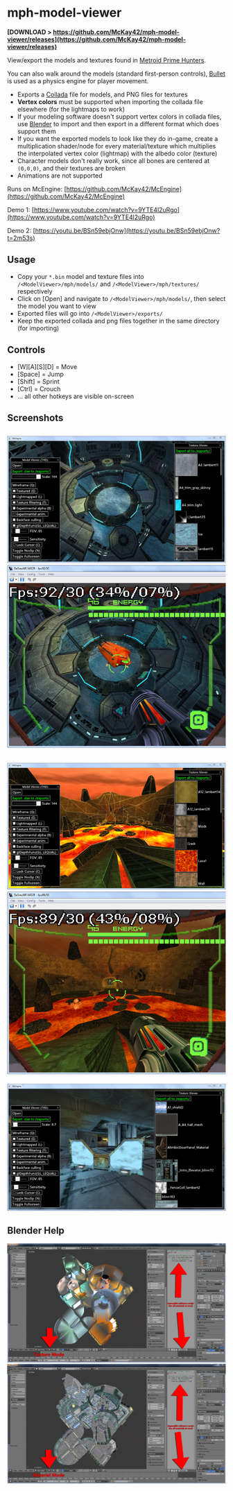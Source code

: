 # mph-model-viewer

**[DOWNLOAD > https://github.com/McKay42/mph-model-viewer/releases](https://github.com/McKay42/mph-model-viewer/releases)**

View/export the models and textures found in [Metroid Prime Hunters](https://en.wikipedia.org/wiki/Metroid_Prime_Hunters).

You can also walk around the models (standard first-person controls), [Bullet](http://bulletphysics.org/) is used as a physics engine for player movement.

* Exports a [Collada](https://en.wikipedia.org/wiki/COLLADA) file for models, and PNG files for textures
* **Vertex colors** must be supported when importing the collada file elsewhere (for the lightmaps to work)
* If your modeling software doesn't support vertex colors in collada files, use [Blender](https://www.blender.org/) to import and then export in a different format which does support them
* If you want the exported models to look like they do in-game, create a multiplication shader/node for every material/texture which multiplies the interpolated vertex color (lightmap) with the albedo color (texture)
* Character models don't really work, since all bones are centered at ```(0,0,0)```, and their textures are broken
* Animations are not supported

Runs on McEngine: [https://github.com/McKay42/McEngine](https://github.com/McKay42/McEngine)

Demo 1: [https://www.youtube.com/watch?v=9YTE4l2uRgo](https://www.youtube.com/watch?v=9YTE4l2uRgo)

Demo 2: [https://youtu.be/BSn59ebjOnw](https://youtu.be/BSn59ebjOnw?t=2m53s)

## Usage
* Copy your ```*.bin``` model and texture files into ```/<ModelViewer>/mph/models/``` and ```/<ModelViewer>/mph/textures/``` respectively
* Click on [Open] and navigate to ```/<ModelViewer>/mph/models/```, then select the model you want to view
* Exported files will go into ```/<ModelViewer>/exports/```
* Keep the exported collada and png files together in the same directory (for importing)

## Controls
* [W][A][S][D] = Move
* [Space] = Jump
* [Shift] = Sprint
* [Ctrl] = Crouch
* ... all other hotkeys are visible on-screen

## Screenshots
![screenshot1_modelviewer](/screenshots/mph3.PNG?raw=true)
![screenshot2_ds](/screenshots/mph3_ds.png?raw=true)
-
![screenshot3_modelviewer](/screenshots/mph2.PNG?raw=true)
![screenshot4_ds](/screenshots/mph2_ds.png?raw=true)
-
![screenshot5_modelviewer](/screenshots/mph1.PNG?raw=true)

## Blender Help
![screenshot6_blender1](/screenshots/blender1.png?raw=true)
![screenshot7_blender2](/screenshots/blender2.jpg?raw=true)
